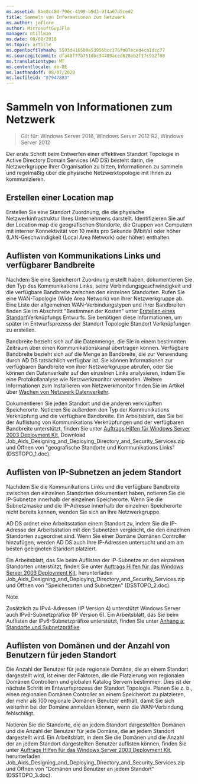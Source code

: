 ```yaml
---
ms.assetid: 8be8c48d-790c-4199-b9d3-9f4a07d5ced2
title: Sammeln von Informationen zum Netzwerk
ms.author: joflore
author: MicrosoftGuyJFlo
manager: mtillman
ms.date: 08/08/2018
ms.topic: article
ms.openlocfilehash: 5593d416500e53956bcc176fa07eced4ca1dcc77
ms.sourcegitcommit: dfa48f77b751dbc34409aced628eb2f17c912f08
ms.translationtype: MT
ms.contentlocale: de-DE
ms.lasthandoff: 08/07/2020
ms.locfileid: "87947883"
---
```

# <a name="collecting-network-information"></a>Sammeln von Informationen zum Netzwerk

> Gilt für: Windows Server 2016, Windows Server 2012 R2, Windows Server 2012

Der erste Schritt beim Entwerfen einer effektiven Standort Topologie in Active Directory Domain Services (AD DS) besteht darin, die Netzwerkgruppe Ihrer Organisation zu bitten, Informationen zu sammeln und regelmäßig über die physische Netzwerktopologie mit Ihnen zu kommunizieren.

## <a name="creating-a-location-map"></a>Erstellen einer Location map

Erstellen Sie eine Standort Zuordnung, die die physische Netzwerkinfrastruktur Ihres Unternehmens darstellt. Identifizieren Sie auf der Location map die geografischen Standorte, die Gruppen von Computern mit interner Konnektivität von 10 meits pro Sekunde (Mbit/s) oder höher (LAN-Geschwindigkeit (Local Area Network) oder höher) enthalten.

## <a name="listing-communication-links-and-available-bandwidth"></a>Auflisten von Kommunikations Links und verfügbarer Bandbreite

Nachdem Sie eine Speicherort Zuordnung erstellt haben, dokumentieren Sie den Typ des Kommunikations Links, seine Verbindungsgeschwindigkeit und die verfügbare Bandbreite zwischen den einzelnen Standorten. Rufen Sie eine WAN-Topologie (Wide Area Network) von ihrer Netzwerkgruppe ab. Eine Liste der allgemeinen WAN-Verbindungstypen und ihrer Bandbreiten finden Sie im Abschnitt "Bestimmen der Kosten" unter [Erstellen eines Standort](../../ad-ds/plan/Creating-a-Site-Link-Design.md)Verknüpfungs Entwurfs. Sie benötigen diese Informationen, um später im Entwurfsprozess der Standort Topologie Standort Verknüpfungen zu erstellen.

Bandbreite bezieht sich auf die Datenmenge, die Sie in einem bestimmten Zeitraum über einen Kommunikationskanal übertragen können. Verfügbare Bandbreite bezieht sich auf die Menge an Bandbreite, die zur Verwendung durch AD DS tatsächlich verfügbar ist. Sie können Informationen zur verfügbaren Bandbreite von ihrer Netzwerkgruppe abrufen, oder Sie können den Datenverkehr auf den einzelnen Links analysieren, indem Sie eine Protokollanalyse wie Netzwerkmonitor verwenden. Weitere Informationen zum Installieren von Netzwerkmonitor finden Sie im Artikel über [Wachen von Netzwerk Datenverkehr](/previous-versions/windows/it-pro/windows-server-2003/cc783075(v=ws.10)).

Dokumentieren Sie jeden Standort und die anderen verknüpften Speicherorte. Notieren Sie außerdem den Typ der Kommunikations Verknüpfung und die verfügbare Bandbreite. Ein Arbeitsblatt, das Sie bei der Auflistung von Kommunikations Verknüpfungen und der verfügbaren Bandbreite unterstützt, finden Sie unter [Auftrags Hilfen für Windows Server 2003 Deployment Kit](https://microsoft.com/download/details.aspx?id=9608), Download Job_Aids_Designing_and_Deploying_Directory_and_Security_Services.zip und Öffnen von "geografische Standorte und Kommunikations Links" (DSSTOPO_1.doc).

## <a name="listing-ip-subnets-within-each-location"></a>Auflisten von IP-Subnetzen an jedem Standort

Nachdem Sie die Kommunikations Links und die verfügbare Bandbreite zwischen den einzelnen Standorten dokumentiert haben, notieren Sie die IP-Subnetze innerhalb der einzelnen Speicherorte. Wenn Sie die Subnetzmaske und die IP-Adresse innerhalb der einzelnen Speicherorte nicht bereits kennen, wenden Sie sich an Ihre Netzwerkgruppe.

AD DS ordnet eine Arbeitsstation einem Standort zu, indem Sie die IP-Adresse der Arbeitsstation mit den Subnetzen vergleicht, die den einzelnen Standorten zugeordnet sind. Wenn Sie einer Domäne Domänen Controller hinzufügen, werden AD DS auch Ihre IP-Adressen untersucht und am am besten geeigneten Standort platziert.

Ein Arbeitsblatt, das Sie beim Auflisten der IP-Subnetze an den einzelnen Standorten unterstützt, finden Sie unter [Auftrags Hilfen für das Windows Server 2003 Deployment Kit](https://microsoft.com/download/details.aspx?id=9608), herunterladen Job_Aids_Designing_and_Deploying_Directory_and_Security_Services.zip und Öffnen von "Speicherorten und Subnetzen" (DSSTOPO_2.doc).

> [!NOTE]
> Zusätzlich zu IPv4-Adressen (IP Version 4) unterstützt Windows Server auch IPv6-Subnetzpräfixe (IP Version 6). Ein Arbeitsblatt, das Sie beim Auflisten der IPv6-Subnetzpräfixe unterstützt, finden Sie unter [Anhang a: Standorte und Subnetzpräfixe](../../ad-ds/plan/Appendix-A--Locations-and-Subnet-Prefixes.md).

## <a name="listing-domains-and-number-of-users-for-each-location"></a>Auflisten von Domänen und der Anzahl von Benutzern für jeden Standort

Die Anzahl der Benutzer für jede regionale Domäne, die an einem Standort dargestellt wird, ist einer der Faktoren, die die Platzierung von regionalen Domänen Controllern und globalen Katalog Servern bestimmen. Dies ist der nächste Schritt im Entwurfsprozess der Standort Topologie. Planen Sie z. b., einen regionalen Domänen Controller an einem Speicherort zu platzieren, der mehr als 100 regionale Domänen Benutzer enthält, damit Sie sich weiterhin bei der Domäne anmelden können, wenn die WAN-Verbindung fehlschlägt.

Notieren Sie die Standorte, die an jedem Standort dargestellten Domänen und die Anzahl der Benutzer für jede Domäne, die an jedem Standort dargestellt wird. Ein Arbeitsblatt, in dem Sie die Domänen und die Anzahl der an jedem Standort dargestellten Benutzer auflisten können, finden Sie unter [Auftrags Hilfen für das Windows Server 2003 Deployment Kit](https://microsoft.com/download/details.aspx?id=9608), herunterladen Job_Aids_Designing_and_Deploying_Directory_and_Security_Services.zip und Öffnen von "Domänen und Benutzer an jedem Standort" (DSSTOPO_3.doc).
